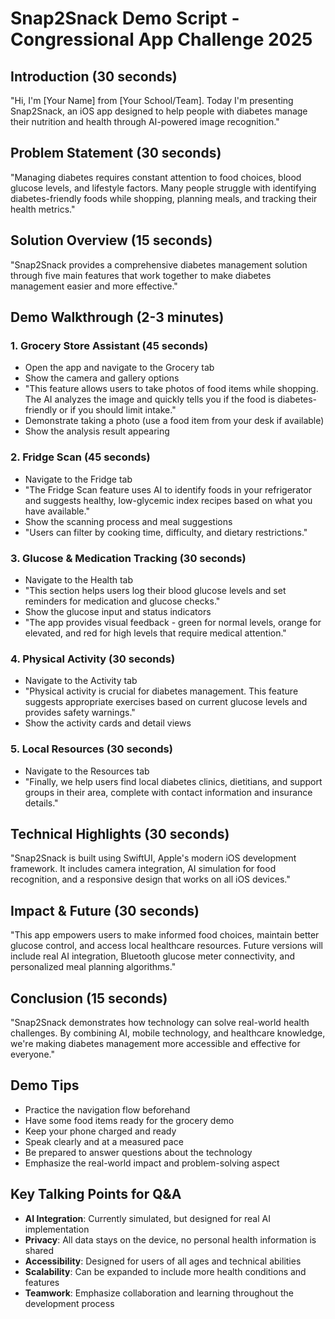 # Snap2Snack Demo Script - Congressional App Challenge 2025

## Introduction (30 seconds)
"Hi, I'm [Your Name] from [Your School/Team]. Today I'm presenting Snap2Snack, an iOS app designed to help people with diabetes manage their nutrition and health through AI-powered image recognition."

## Problem Statement (30 seconds)
"Managing diabetes requires constant attention to food choices, blood glucose levels, and lifestyle factors. Many people struggle with identifying diabetes-friendly foods while shopping, planning meals, and tracking their health metrics."

## Solution Overview (15 seconds)
"Snap2Snack provides a comprehensive diabetes management solution through five main features that work together to make diabetes management easier and more effective."

## Demo Walkthrough (2-3 minutes)

### 1. Grocery Store Assistant (45 seconds)
- Open the app and navigate to the Grocery tab
- Show the camera and gallery options
- "This feature allows users to take photos of food items while shopping. The AI analyzes the image and quickly tells you if the food is diabetes-friendly or if you should limit intake."
- Demonstrate taking a photo (use a food item from your desk if available)
- Show the analysis result appearing

### 2. Fridge Scan (45 seconds)
- Navigate to the Fridge tab
- "The Fridge Scan feature uses AI to identify foods in your refrigerator and suggests healthy, low-glycemic index recipes based on what you have available."
- Show the scanning process and meal suggestions
- "Users can filter by cooking time, difficulty, and dietary restrictions."

### 3. Glucose & Medication Tracking (30 seconds)
- Navigate to the Health tab
- "This section helps users log their blood glucose levels and set reminders for medication and glucose checks."
- Show the glucose input and status indicators
- "The app provides visual feedback - green for normal levels, orange for elevated, and red for high levels that require medical attention."

### 4. Physical Activity (30 seconds)
- Navigate to the Activity tab
- "Physical activity is crucial for diabetes management. This feature suggests appropriate exercises based on current glucose levels and provides safety warnings."
- Show the activity cards and detail views

### 5. Local Resources (30 seconds)
- Navigate to the Resources tab
- "Finally, we help users find local diabetes clinics, dietitians, and support groups in their area, complete with contact information and insurance details."

## Technical Highlights (30 seconds)
"Snap2Snack is built using SwiftUI, Apple's modern iOS development framework. It includes camera integration, AI simulation for food recognition, and a responsive design that works on all iOS devices."

## Impact & Future (30 seconds)
"This app empowers users to make informed food choices, maintain better glucose control, and access local healthcare resources. Future versions will include real AI integration, Bluetooth glucose meter connectivity, and personalized meal planning algorithms."

## Conclusion (15 seconds)
"Snap2Snack demonstrates how technology can solve real-world health challenges. By combining AI, mobile technology, and healthcare knowledge, we're making diabetes management more accessible and effective for everyone."

## Demo Tips
- Practice the navigation flow beforehand
- Have some food items ready for the grocery demo
- Keep your phone charged and ready
- Speak clearly and at a measured pace
- Be prepared to answer questions about the technology
- Emphasize the real-world impact and problem-solving aspect

## Key Talking Points for Q&A
- **AI Integration**: Currently simulated, but designed for real AI implementation
- **Privacy**: All data stays on the device, no personal health information is shared
- **Accessibility**: Designed for users of all ages and technical abilities
- **Scalability**: Can be expanded to include more health conditions and features
- **Teamwork**: Emphasize collaboration and learning throughout the development process
